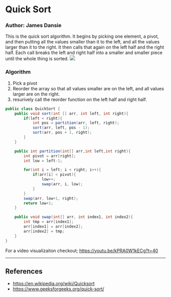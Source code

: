 # Quick Sort
### Author: James Dansie
This is the quick sort algorithm. It begins by picking one element, a pivot, and then putting all the values smaller than it to the left, and all the values larger than it to the right. It then calls that again on the left half and the right half. Each call breaks the left and right half into a smaller and smaller piece until the whole thing is sorted. 
![](https://upload.wikimedia.org/wikipedia/commons/6/6a/Sorting_quicksort_anim.gif)

### Algorithm
1. Pick a pivot
2. Reorder the array so that all values smaller are on the left, and all values larger are on the right.
3. resurively call the reorder function on the left half and right half.

```Java
public class QuickSort {
    public void sort(int [] arr, int left, int right){
        if(left < right){
            int pos = partition(arr, left, right);
            sort(arr, left, pos - 1);
            sort(arr, pos + 1, right);
        }
    }

    public int partition(int[] arr,int left,int right){
        int pivot = arr[right];
        int low = left-1;

        for(int i = left; i < right; i++){
            if(arr[i] < pivot){
                low++;
                swap(arr, i, low);
            }
        }
        swap(arr, low+1, right);
        return low+1;
    }

    public void swap(int[] arr, int index1, int index2){
        int tmp = arr[index1];
        arr[index1] = arr[index2];
        arr[index2] = tmp;
    }
}

```
For a video visualizaiton checkout; https://youtu.be/kPRA0W1kECg?t=40

---
## References
* https://en.wikipedia.org/wiki/Quicksort
* https://www.geeksforgeeks.org/quick-sort/